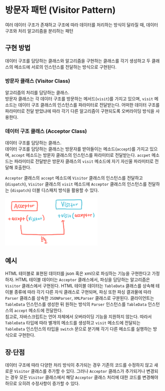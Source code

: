 # 방문자 패턴 (Visitor Pattern)

여러 데이터 구조가 존재하고 구조에 따라 데이터를 처리하는 방식이 달라질 때, 데이터 구조와 처리 알고리즘을 분리하는 패턴

## 구현 방법

데이터 구조를 담당하는 클래스와 알고리즘을 구현하는 클래스를 각기 생성하고 두 클래스의 메소드에 서로의 인스턴스를 전달하는 방식으로 구현된다.

### 방문자 클래스 (Visitor Class)

알고리즘의 처리를 담당하는 클래스.  
방문자 클래스는 각 데이터 구조를 방문하는 메서드(`visit`)를 가지고 있으며, `visit` 메소드는 데이터 구조 클래스의 인스턴스를 파라미터로 전달받는다. 어떠한 데이터 구조를 파라미터로 전달 받았냐에 따라 각기 다른 알고리즘이 구현되도록 오버라이딩 방식을 사용한다.

### 데이터 구조 클래스 (Acceptor Class)

데이터 구조를 담당하는 클래스.  
데이터 구조를 담당하는 클래스는 방문자를 받아들이는 메소드(`accept`)를 가지고 있으며, `accept` 메소드는 방문자 클래스의 인스턴스를 파라미터로 전달받는다. `accpet` 메소드는 파라미터로 전달받은 방문자 클래스의 `visit` 메소드에 자기 자신울 파라미터로 전달해 호출한다.

`Acceptor` 클래스의 `accept` 메소드에 `Visitor` 클래스의 인스턴스를 전달하고 (`dispatch`), `Visitor` 클래스의 `visit` 메소드에 `Acceptor` 클래스의 인스턴스를 전달하는 (`dispatch`) 더블 디스패치 방식을 활용할 수 있다.

<img src="./uml-1.jpeg" width="60%">
   
## 예시

HTML 테이블로 표현된 데이터를 json 혹은 xml으로 파싱하는 기능을 구현한다고 가정하자. HTML 테이블 데이터는 `Acceptor` 클래스에서, 파싱을 담당하는 알고리즘은 `Visitor` 클래스에서 구현된다. HTML 테이블 데이터는 `TableData` 클래스를 상속해 테이블 종류에 따라 각기 다른 자식 클래스로 구현되며, 파싱 또한 파싱 결과물에 따라 `Parser` 클래스를 상속한 `JSONParser`, `XMLParser` 클래스로 구분된다. 클라이언트는 `TableData` 인스턴스를 생성한 뒤 원하는 방식의 `Parser` 인스턴스를 `TableData` 인스턴스의 `accept` 메소드에 전달한다.  
침고로, 자바스크립트는 언어 자체에서 오버라이딩 기능을 지원하지 않는다. 따라서 `TableData` 타입에 따라 별개의 메소드를 생성하고 `visit` 메소드에 전달되는 `TableData` 인스턴스의 타입을 `switch` 문으로 분기해 각기 다른 메소드를 실행하는 방식으로 구현한다.

## 장∙단점

데이터 구조에 따라 다양한 처리 방식이 추가되는 경우 기존의 코드를 수정하지 않고 새로운 `Visitor` 클래스를 추가할 수 있다. 그러나 `Acceptor` 클래스가 추가되거나 변경되는 경우 모든 `Visitor` 클래스에서 해당 `Acceptor` 클래스 처리에 대한 코드를 변경해야 하므로 오히려 수정사항이 증가할 수 있다.
